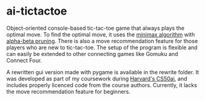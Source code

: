 # ai-tictactoe
Object-oriented console-based tic-tac-toe game that always plays the optimal move. To find the optimal move, it uses the [minimax algorithm](https://en.wikipedia.org/wiki/Minimax) with [alpha-beta pruning](https://en.wikipedia.org/wiki/Alpha%E2%80%93beta_pruning). There is also a move recommendation feature for those players who are new to tic-tac-toe. The setup of the program is flexible and can easily be extended to other connecting games like Gomuku and Connect Four.

A rewritten gui version made with pygame is available in the rewrite folder. It was developed as part of my coursework during [Harvard's CS50ai](https://cs50.harvard.edu/ai/2020/), and includes properly licenced code from the course authors. Currently, it lacks the move recommendation feature for beginners.
